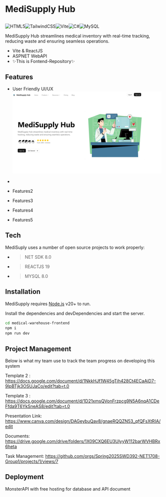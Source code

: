 # MediSupply Hub

##

![HTML5](https://img.shields.io/badge/html5-%23E34F26.svg?style=for-the-badge&logo=html5&logoColor=white)![TailwindCSS](https://img.shields.io/badge/tailwindcss-%2338B2AC.svg?style=for-the-badge&logo=tailwind-css&logoColor=white)![Vite](https://img.shields.io/badge/vite-%23646CFF.svg?style=for-the-badge&logo=vite&logoColor=white)![C#](https://img.shields.io/badge/c%23-%23239120.svg?style=for-the-badge&logo=csharp&logoColor=white)![MySQL](https://img.shields.io/badge/mysql-4479A1.svg?style=for-the-badge&logo=mysql&logoColor=white)

MediSupply Hub streamlines medical inventory with real-time tracking, reducing waste and ensuring seamless operations.

- Vite & ReactJS
- ASPNET WebAPI
- ✨This is Fontend-Repository✨

## Features

- User Friendly UI/UX
  ![Home Image](https://github.com/Spring2025SWD392-NET1708-Group1/medical-warehouse-frontend/blob/main/src/assets/HomePage.png)

-
- Features2
- Features3
- Features4
- Features5

## Tech

MediSuply uses a number of open source projects to work properly:

- > NET SDK 8.0
- > REACTJS 19
- > MYSQL 8.0

## Installation

MediSupply requires [Node.js](https://nodejs.org/) v20+ to run.

Install the dependencies and devDependencies and start the server.

```sh
cd medical-warehouse-frontend
npm i
npm run dev
```

## Project Management

Below is what my team use to track the team progress on developing this system

Template 2 : https://docs.google.com/document/d/1NkkHJf1W45gTih428Ct4ECaAiD7-9lpBTjk3OSUJaCo/edit?tab=t.0

Template 3 : https://docs.google.com/document/d/1D21xmsQVonFrzpcg9N5A6nqA1CDeFfda9T6YkSneAS8/edit?tab=t.0

Presentation Link: https://www.canva.com/design/DAGeybuQav8/gnaeRQQZN53_qfQFsXtRIA/edit

Documents: https://drive.google.com/drive/folders/1X09CXQ6EU3UlyyW112barWVHBRx6heta

Task Management: https://github.com/orgs/Spring2025SWD392-NET1708-Group1/projects/1/views/7

## Deployment

MonsterAPI with free hosting for database and API document
